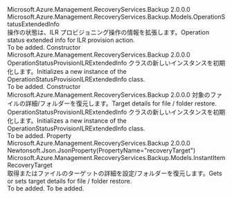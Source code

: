 <Type Name="OperationStatusProvisionILRExtendedInfo" FullName="Microsoft.Azure.Management.RecoveryServices.Backup.Models.OperationStatusProvisionILRExtendedInfo">
  <TypeSignature Language="C#" Value="public class OperationStatusProvisionILRExtendedInfo : Microsoft.Azure.Management.RecoveryServices.Backup.Models.OperationStatusExtendedInfo" />
  <TypeSignature Language="ILAsm" Value=".class public auto ansi beforefieldinit OperationStatusProvisionILRExtendedInfo extends Microsoft.Azure.Management.RecoveryServices.Backup.Models.OperationStatusExtendedInfo" />
  <TypeSignature Language="DocId" Value="T:Microsoft.Azure.Management.RecoveryServices.Backup.Models.OperationStatusProvisionILRExtendedInfo" />
  <TypeSignature Language="VB.NET" Value="Public Class OperationStatusProvisionILRExtendedInfo&#xA;Inherits OperationStatusExtendedInfo" />
  <TypeSignature Language="F#" Value="type OperationStatusProvisionILRExtendedInfo = class&#xA;    inherit OperationStatusExtendedInfo" />
  <AssemblyInfo>
    <AssemblyName>Microsoft.Azure.Management.RecoveryServices.Backup</AssemblyName>
    <AssemblyVersion>2.0.0.0</AssemblyVersion>
  </AssemblyInfo>
  <Base>
    <BaseTypeName>Microsoft.Azure.Management.RecoveryServices.Backup.Models.OperationStatusExtendedInfo</BaseTypeName>
  </Base>
  <Interfaces />
  <Docs>
    <summary>
            <span data-ttu-id="56900-101">操作の状態は、ILR プロビジョニング操作の情報を拡張します。</span><span class="sxs-lookup"><span data-stu-id="56900-101">Operation status extended info for ILR provision action.</span></span>
            </summary>
    <remarks>To be added.</remarks>
  </Docs>
  <Members>
    <Member MemberName=".ctor">
      <MemberSignature Language="C#" Value="public OperationStatusProvisionILRExtendedInfo ();" />
      <MemberSignature Language="ILAsm" Value=".method public hidebysig specialname rtspecialname instance void .ctor() cil managed" />
      <MemberSignature Language="DocId" Value="M:Microsoft.Azure.Management.RecoveryServices.Backup.Models.OperationStatusProvisionILRExtendedInfo.#ctor" />
      <MemberSignature Language="VB.NET" Value="Public Sub New ()" />
      <MemberType>Constructor</MemberType>
      <AssemblyInfo>
        <AssemblyName>Microsoft.Azure.Management.RecoveryServices.Backup</AssemblyName>
        <AssemblyVersion>2.0.0.0</AssemblyVersion>
      </AssemblyInfo>
      <Parameters />
      <Docs>
        <summary>
            <span data-ttu-id="56900-102">OperationStatusProvisionILRExtendedInfo クラスの新しいインスタンスを初期化します。</span><span class="sxs-lookup"><span data-stu-id="56900-102">Initializes a new instance of the OperationStatusProvisionILRExtendedInfo class.</span></span>
            </summary>
        <remarks>To be added.</remarks>
      </Docs>
    </Member>
    <Member MemberName=".ctor">
      <MemberSignature Language="C#" Value="public OperationStatusProvisionILRExtendedInfo (Microsoft.Azure.Management.RecoveryServices.Backup.Models.InstantItemRecoveryTarget recoveryTarget = null);" />
      <MemberSignature Language="ILAsm" Value=".method public hidebysig specialname rtspecialname instance void .ctor(class Microsoft.Azure.Management.RecoveryServices.Backup.Models.InstantItemRecoveryTarget recoveryTarget) cil managed" />
      <MemberSignature Language="DocId" Value="M:Microsoft.Azure.Management.RecoveryServices.Backup.Models.OperationStatusProvisionILRExtendedInfo.#ctor(Microsoft.Azure.Management.RecoveryServices.Backup.Models.InstantItemRecoveryTarget)" />
      <MemberSignature Language="VB.NET" Value="Public Sub New (Optional recoveryTarget As InstantItemRecoveryTarget = null)" />
      <MemberSignature Language="F#" Value="new Microsoft.Azure.Management.RecoveryServices.Backup.Models.OperationStatusProvisionILRExtendedInfo : Microsoft.Azure.Management.RecoveryServices.Backup.Models.InstantItemRecoveryTarget -&gt; Microsoft.Azure.Management.RecoveryServices.Backup.Models.OperationStatusProvisionILRExtendedInfo" Usage="new Microsoft.Azure.Management.RecoveryServices.Backup.Models.OperationStatusProvisionILRExtendedInfo recoveryTarget" />
      <MemberType>Constructor</MemberType>
      <AssemblyInfo>
        <AssemblyName>Microsoft.Azure.Management.RecoveryServices.Backup</AssemblyName>
        <AssemblyVersion>2.0.0.0</AssemblyVersion>
      </AssemblyInfo>
      <Parameters>
        <Parameter Name="recoveryTarget" Type="Microsoft.Azure.Management.RecoveryServices.Backup.Models.InstantItemRecoveryTarget" />
      </Parameters>
      <Docs>
        <param name="recoveryTarget"><span data-ttu-id="56900-103">対象のファイルの詳細/フォルダーを復元します。</span><span class="sxs-lookup"><span data-stu-id="56900-103">Target details for file / folder restore.</span></span></param>
        <summary>
            <span data-ttu-id="56900-104">OperationStatusProvisionILRExtendedInfo クラスの新しいインスタンスを初期化します。</span><span class="sxs-lookup"><span data-stu-id="56900-104">Initializes a new instance of the OperationStatusProvisionILRExtendedInfo class.</span></span>
            </summary>
        <remarks>To be added.</remarks>
      </Docs>
    </Member>
    <Member MemberName="RecoveryTarget">
      <MemberSignature Language="C#" Value="public Microsoft.Azure.Management.RecoveryServices.Backup.Models.InstantItemRecoveryTarget RecoveryTarget { get; set; }" />
      <MemberSignature Language="ILAsm" Value=".property instance class Microsoft.Azure.Management.RecoveryServices.Backup.Models.InstantItemRecoveryTarget RecoveryTarget" />
      <MemberSignature Language="DocId" Value="P:Microsoft.Azure.Management.RecoveryServices.Backup.Models.OperationStatusProvisionILRExtendedInfo.RecoveryTarget" />
      <MemberSignature Language="VB.NET" Value="Public Property RecoveryTarget As InstantItemRecoveryTarget" />
      <MemberSignature Language="F#" Value="member this.RecoveryTarget : Microsoft.Azure.Management.RecoveryServices.Backup.Models.InstantItemRecoveryTarget with get, set" Usage="Microsoft.Azure.Management.RecoveryServices.Backup.Models.OperationStatusProvisionILRExtendedInfo.RecoveryTarget" />
      <MemberType>Property</MemberType>
      <AssemblyInfo>
        <AssemblyName>Microsoft.Azure.Management.RecoveryServices.Backup</AssemblyName>
        <AssemblyVersion>2.0.0.0</AssemblyVersion>
      </AssemblyInfo>
      <Attributes>
        <Attribute>
          <AttributeName>Newtonsoft.Json.JsonProperty(PropertyName="recoveryTarget")</AttributeName>
        </Attribute>
      </Attributes>
      <ReturnValue>
        <ReturnType>Microsoft.Azure.Management.RecoveryServices.Backup.Models.InstantItemRecoveryTarget</ReturnType>
      </ReturnValue>
      <Docs>
        <summary>
            <span data-ttu-id="56900-105">取得またはファイルのターゲットの詳細を設定/フォルダーを復元します。</span><span class="sxs-lookup"><span data-stu-id="56900-105">Gets or sets target details for file / folder restore.</span></span>
            </summary>
        <value>To be added.</value>
        <remarks>To be added.</remarks>
      </Docs>
    </Member>
  </Members>
</Type>